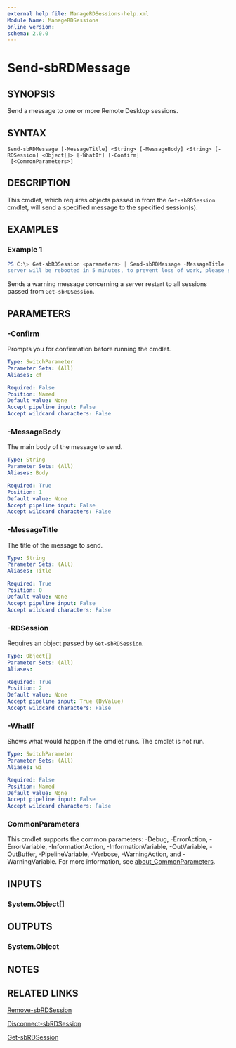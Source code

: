 ```yaml
---
external help file: ManageRDSessions-help.xml
Module Name: ManageRDSessions
online version:
schema: 2.0.0
---
```


# Send-sbRDMessage

## SYNOPSIS
Send a message to one or more Remote Desktop sessions.

## SYNTAX

```
Send-sbRDMessage [-MessageTitle] <String> [-MessageBody] <String> [-RDSession] <Object[]> [-WhatIf] [-Confirm]
 [<CommonParameters>]
```

## DESCRIPTION
This cmdlet, which requires objects passed in from the `Get-sbRDSession` cmdlet, will send a specified message to
the specified session(s).

## EXAMPLES

### Example 1
```powershell
PS C:\> Get-sbRDSession <parameters> | Send-sbRDMessage -MessageTitle 'Please Save your Work' -MessageBody 'This
server will be rebooted in 5 minutes, to prevent loss of work, please save and close your work immediately.'
```

Sends a warning message concerning a server restart to all sessions passed from `Get-sbRDSession`.

## PARAMETERS

### -Confirm
Prompts you for confirmation before running the cmdlet.

```yaml
Type: SwitchParameter
Parameter Sets: (All)
Aliases: cf

Required: False
Position: Named
Default value: None
Accept pipeline input: False
Accept wildcard characters: False
```

### -MessageBody
The main body of the message to send.

```yaml
Type: String
Parameter Sets: (All)
Aliases: Body

Required: True
Position: 1
Default value: None
Accept pipeline input: False
Accept wildcard characters: False
```

### -MessageTitle
The title of the message to send.

```yaml
Type: String
Parameter Sets: (All)
Aliases: Title

Required: True
Position: 0
Default value: None
Accept pipeline input: False
Accept wildcard characters: False
```

### -RDSession
Requires an object passed by `Get-sbRDSession`.

```yaml
Type: Object[]
Parameter Sets: (All)
Aliases:

Required: True
Position: 2
Default value: None
Accept pipeline input: True (ByValue)
Accept wildcard characters: False
```

### -WhatIf
Shows what would happen if the cmdlet runs.
The cmdlet is not run.

```yaml
Type: SwitchParameter
Parameter Sets: (All)
Aliases: wi

Required: False
Position: Named
Default value: None
Accept pipeline input: False
Accept wildcard characters: False
```

### CommonParameters
This cmdlet supports the common parameters: -Debug, -ErrorAction, -ErrorVariable, -InformationAction, -InformationVariable, -OutVariable, -OutBuffer, -PipelineVariable, -Verbose, -WarningAction, and -WarningVariable. For more information, see [about_CommonParameters](http://go.microsoft.com/fwlink/?LinkID=113216).

## INPUTS

### System.Object[]

## OUTPUTS

### System.Object

## NOTES

## RELATED LINKS

[Remove-sbRDSession](Remove-sbRDSession.md)

[Disconnect-sbRDSession](Disconnect-sbRDSession.md)

[Get-sbRDSession](Get-sbRDSession.md)
